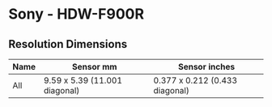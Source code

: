 # Sony - HDW-F900R

## Resolution Dimensions

| Name   | Sensor mm                     | Sensor inches                  |
|--------|-------------------------------|--------------------------------|
| All    | 9.59 x 5.39 (11.001 diagonal) | 0.377 x 0.212 (0.433 diagonal) |
